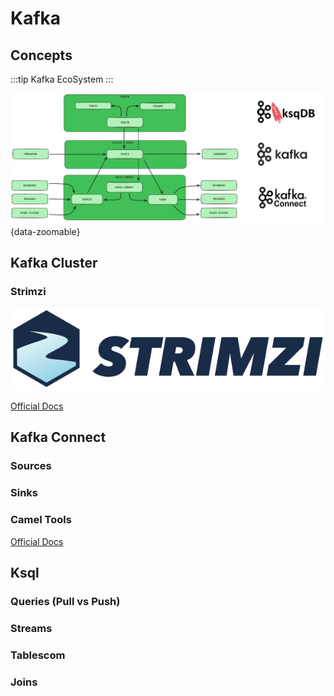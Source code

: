# Kafka

## Concepts

:::tip
Kafka EcoSystem
:::

![Kafka EcoSysten](kafka-ecosystem.jpg){data-zoomable}

## Kafka Cluster

### Strimzi

![Strimzi](strimzi_logo.png)

[Official Docs](https://strimzi.io/)

## Kafka Connect

### Sources

### Sinks

### Camel Tools

[Official Docs](https://camel.apache.org/camel-kafka-connector/4.0.x/)

## Ksql

### Queries (Pull vs Push)

### Streams

### Tablescom

### Joins